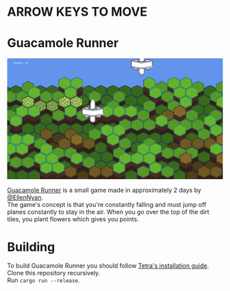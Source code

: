# ARROW KEYS TO MOVE

# Guacamole Runner

![Gameplay image](/guacamole.gif)

[Guacamole Runner](https://github.com/EllenNyan/guacamole-runner) is a small game made in approximately 2 days by [@EllenNyan](https://twitter.com/EllenNyan0214).  
The game's concept is that you're constantly falling and must jump off planes constantly to stay in the air. When you go over the top of the dirt tiles, you plant flowers which gives you points.

# Building
To build Guacamole Runner you should follow [Tetra's installation guide](https://tetra.seventeencups.net/installation/).  
Clone this repository recursively.  
Run ``cargo run --release``. 

